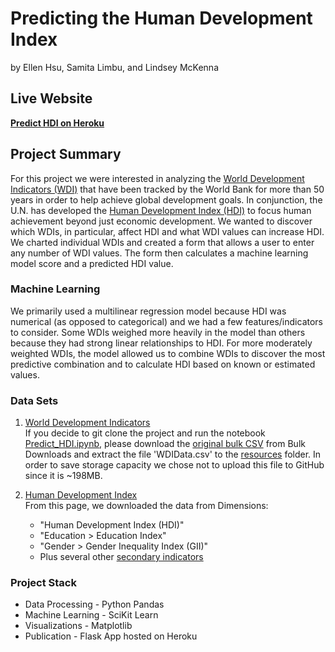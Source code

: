 # Predicting the Human Development Index
by Ellen Hsu, Samita Limbu, and Lindsey McKenna

## Live Website
[**Predict HDI on Heroku**](https://predict-hdi.herokuapp.com/)

## Project Summary
For this project we were interested in analyzing the [World Development Indicators (WDI)](http://datatopics.worldbank.org/world-development-indicators/) that have been tracked by the World Bank for more than 50 years in order to help achieve global development goals. In conjunction, the U.N. has developed the [Human Development Index (HDI)](http://hdr.undp.org/en/data#) to focus human achievement beyond just economic development. We wanted to discover which WDIs, in particular, affect HDI and what WDI values can increase HDI. We charted individual WDIs and created a form that allows a user to enter any number of WDI values. The form then calculates a machine learning model score and a predicted HDI value.

### Machine Learning
We primarily used a multilinear regression model because HDI was numerical (as opposed to categorical) and we had a few features/indicators to consider. Some WDIs weighed more heavily in the model than others because they had strong linear relationships to HDI. For more moderately weighted WDIs, the model allowed us to combine WDIs to discover the most predictive combination and to calculate HDI based on known or estimated values.

### Data Sets
1. [World Development Indicators](http://datatopics.worldbank.org/world-development-indicators/)
<br>If you decide to git clone the project and run the notebook [Predict_HDI.ipynb](https://github.com/linmck/finalproject/blob/master/Predict_HDI.ipynb), please download the [original bulk CSV](http://databank.worldbank.org/data/download/WDI_csv.zip) from Bulk Downloads and extract the file 'WDIData.csv' to the [resources](https://github.com/linmck/finalproject/tree/master/resources) folder. In order to save storage capacity we chose not to upload this file to GitHub since it is ~198MB.<br>

2. [Human Development Index](http://hdr.undp.org/en/data#)
<br>From this page, we downloaded the data from Dimensions: 
    - "Human Development Index (HDI)"
    - "Education > Education Index"
    - "Gender > Gender Inequality Index (GII)"
    - Plus several other [secondary indicators](https://predict-hdi.herokuapp.com/secondary) 

### Project Stack
- Data Processing - Python Pandas
- Machine Learning - SciKit Learn
- Visualizations - Matplotlib
- Publication - Flask App hosted on Heroku

